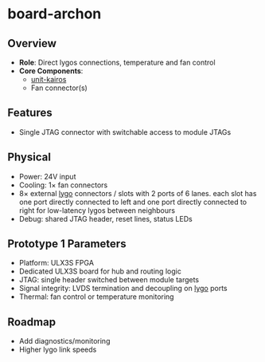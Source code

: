 # board-archon

## Overview
- **Role**: Direct lygos connections, temperature and fan control
- **Core Components**:
  - [unit-kairos](../../units/kairos/kairos.md)
  - Fan connector(s)

## Features
- Single JTAG connector with switchable access to module JTAGs

## Physical
- Power: 24V input
- Cooling: 1× fan connectors
- 8× external [lygo](../../interfaces/lygo/lygo.md) connectors / slots with 2 ports of 6 lanes.
  each slot has one port directly connected to left and one port directly connected to right
  for low-latency lygos between neighbours
- Debug: shared JTAG header, reset lines, status LEDs

## Prototype 1 Parameters
- Platform: ULX3S FPGA
- Dedicated ULX3S board for hub and routing logic
- JTAG: single header switched between module targets
- Signal integrity: LVDS termination and decoupling on [lygo](../../interfaces/lygo/lygo.md) ports
- Thermal: fan control or temperature monitoring

## Roadmap
- Add diagnostics/monitoring
- Higher lygo link speeds
